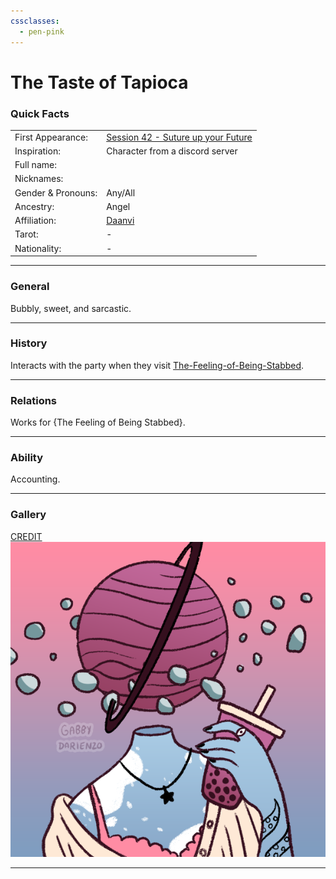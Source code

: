 ```yaml
---
cssclasses:
  - pen-pink
---
```

<link rel="stylesheet" href="https://cdn.jsdelivr.net/npm/rpg-awesome@latest/css/rpg-awesome.min.css">
<link rel="stylesheet" href="https://cdn.jsdelivr.net/npm/remixicon@4.5.0/fonts/remixicon.min.css"> 

# The Taste of Tapioca
### Quick Facts

|                    |                                                                                                            |
| ------------------ | ---------------------------------------------------------------------------------------------------------- |
| First Appearance:  | [Session 42 - Suture up your Future](../Session%20Notes/Session%2042%20-%20Suture%20up%20your%20Future%5C) |
| Inspiration:          | Character from a discord server                                                                            |
| Full name:         |                                                                                                            |
| Nicknames:         |                                                                                                            |
| Gender & Pronouns: | Any/All                                                                                                    |
| Ancestry:          | Angel                                                                                                      |
| Affiliation:       | [Daanvi](../-Locations--Planes/Daanvi.md)                                                                  |
| Tarot:             | -                                                                                                          |
| Nationality:       | -                                                                                                          |
***
### General <i class="ri-checkbox-blank-line"></i>
Bubbly, sweet, and sarcastic.

***
### History <i class="ri-history-line"></i>
Interacts with the party when they visit [The-Feeling-of-Being-Stabbed](The-Feeling-of-Being-Stabbed.md).

***
### Relations <i class="ri-user-line"></i>
Works for {The Feeling of Being Stabbed}.

***
### Ability <i class="ri-star-line"></i>
Accounting.

***
### Gallery <i class="ri-image-line"></i>
[CREDIT](https://gabbydarienzo.com/)
![tasteOfTapioca](-images/tasteOfTapioca.png)

***
